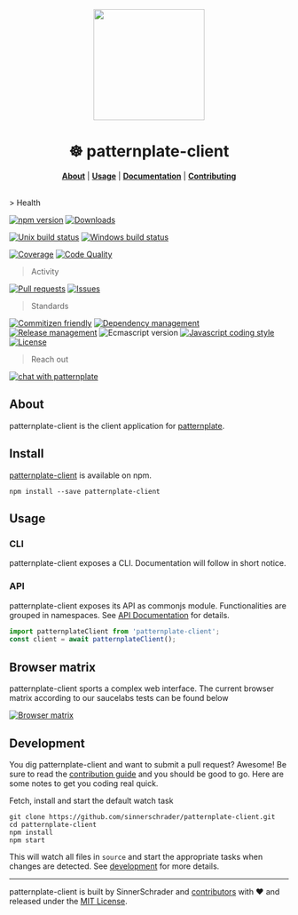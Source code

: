 <div align="center">
  <a href="https://github.com/sinnerschrader/patternplate">
    <img width="200" src="https://cdn.rawgit.com/sinnerschrader/patternplate-client/next/patternplate.svg" />
  </a>
</div>
<h1 align="center">☸ patternplate-client</h1>
<p align="center">
  <b><a href="#about">About</a></b> | <b><a href="#usage">Usage</a></b> | <b><a href="./documentation/readme.md">Documentation</a></b> | <b><a href="./contributing.md">Contributing</a></b>
</p>
<br />
> Health

[![npm version][npm-image]][npm-url] [![Downloads][npm-dl-image]][npm-url]

[![Unix build status][ci-image]][ci-url] [![Windows build status][appveyor-image]][appveyor-url]

[![Coverage][coverage-image]][coverage-url] [![Code Quality][climate-image]][climate-url]

> Activity

[![Pull requests][pr-image]][pr-url] [![Issues][issue-image]][issue-url]

> Standards

[![Commitizen friendly][commitizen-image]][commitizen-url] [![Dependency management][dependency-manager-image]][dependency-manager-url] [![Release management][release-manager-image]][release-manager-url]
![Ecmascript version][ecma-image] [![Javascript coding style][codestyle-image]][codestyle-url] [![License][license-image]][license-url]

> Reach out

[![chat with patternplate][gitter-image]][gitter-url]

## About
patternplate-client is the client application for [patternplate][patternplate-url].

## Install
[patternplate-client](npm-url) is available on npm.
```
npm install --save patternplate-client
```

## Usage
### CLI
patternplate-client exposes a CLI. Documentation will follow in short notice.

### API
patternplate-client exposes its API as commonjs module. Functionalities are grouped in namespaces.
See [API Documentation](./documentation/api.md) for details.

```js
import patternplateClient from 'patternplate-client';
const client = await patternplateClient();
```

## Browser matrix
patternplate-client sports a complex web interface. The current browser matrix according to our saucelabs tests can be found below

[![Browser matrix][matrix-image]][matrix-url]


## Development
You dig patternplate-client and want to submit a pull request? Awesome!
Be sure to read the [contribution guide](./contributing.md) and you should be good to go.
Here are some notes to get you coding real quick.

Fetch, install and start the default watch task
```
git clone https://github.com/sinnerschrader/patternplate-client.git
cd patternplate-client
npm install
npm start
```
This will watch all files in `source` and start the appropriate tasks when changes are detected.
See [development](./documentation/development.md) for more details.

---
patternplate-client is built by SinnerSchrader and [contributors](./documentation/contributors.md) with :heart:
and released under the [MIT License](./license.md).

[npm-url]: https://www.npmjs.org/package/patternplate-client
[npm-image]: https://img.shields.io/npm/v/patternplate-client.svg?style=flat-square
[npm-dl-image]: http://img.shields.io/npm/dm/patternplate-client.svg?style=flat-square

[ci-url]: https://travis-ci.org/sinnerschrader/patternplate-client
[ci-image]: https://img.shields.io/travis/sinnerschrader/patternplate-client/next.svg?style=flat-square
[appveyor-url]: https://ci.appveyor.com/project/sinnerschrader/patternplate-client
[appveyor-image]: https://img.shields.io/appveyor/ci/sinnerschrader/patternplate-client/next.svg?style=flat-square

[coverage-url]: https://coveralls.io/r/sinnerschrader/patternplate-client
[coverage-image]: https://img.shields.io/coveralls/sinnerschrader/patternplate-client.svg?style=flat-square
[climate-url]: https://codeclimate.com/github/sinnerschrader/patternplate-client
[climate-image]: https://img.shields.io/codeclimate/github/sinnerschrader/patternplate-client.svg?style=flat-square

[matrix-url]: https://saucelabs.com/u/mario-nebl
[matrix-image]: https://saucelabs.com/browser-matrix/mario-nebl.svg

[pr-url]: http://issuestats.com/github/sinnerschrader/patternplate-client
[pr-image]: http://issuestats.com/github/sinnerschrader/patternplate-client/badge/pr?style=flat-square
[issue-url]: https://github.com/sinnerschrader/patternplate/issues
[issue-image]: http://issuestats.com/github/sinnerschrader/patternplate/badge/issue?style=flat-square

[dependency-manager-image]: https://img.shields.io/badge/tracks%20with-greenkeeper-3989c9.svg?style=flat-square
[dependency-manager-url]: https://github.com/greenkeeperio/greenkeeper
[release-manager-image]: https://img.shields.io/badge/releases%20with-semantic--release-3989c9.svg?style=flat-square
[release-manager-url]: https://github.com/semantic-release/semantic-release
[buildsystem-url]: https://github.com/flyjs/fly
[ecma-image]: https://img.shields.io/badge/babel%20stage-0-3989c9.svg?style=flat-square
[codestyle-url]: https://github.com/sindresorhus/xo
[codestyle-image]: https://img.shields.io/badge/code%20style-xo-3989c9.svg?style=flat-square
[license-url]: ./license.md
[license-image]: https://img.shields.io/badge/license-MIT-3989c9.svg?style=flat-square
[commitizen-url]: http://commitizen.github.io/cz-cli/
[commitizen-image]: https://img.shields.io/badge/commitizen-friendly-3989c9.svg?style=flat-square

[gitter-image]: https://img.shields.io/badge/gitter-join%20chat-3989c9.svg?style=flat-square
[gitter-url]: https://gitter.im/sinnerschrader/patternplate

[patternplate-url]: https://github.com/sinnerschrader/patternplate

